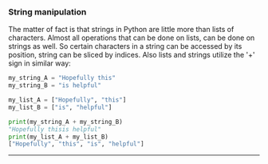 
### String manipulation

The matter of fact is that strings in Python are little more than lists of characters. Almost all operations that can be done on lists, can be done on strings as well. So certain characters in a string can be accessed by its position, string can be sliced by indices. Also lists and strings utilize the '+' sign in similar way:

```python
my_string_A = "Hopefully this"
my_string_B = "is helpful"

my_list_A = ["Hopefully", "this"]
my_list_B = ["is", "helpful"]

print(my_string_A + my_string_B)
"Hopefully thisis helpful"
print(my_list_A + my_list_B)
["Hopefully", "this", "is", "helpful"]
```

---
